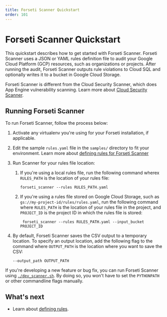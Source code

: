 ```yaml
---
title: Forseti Scanner Quickstart
order: 101
---
```

# Forseti Scanner Quickstart

This quickstart describes how to get started with Forseti Scanner. Forseti
Scanner uses a JSON or YAML rules definition file to audit your Google Cloud
Platform (GCP) resources, such as organizations or projects. After running the
audit, Forseti Scanner outputs rule violations to Cloud SQL and optionally
writes it to a bucket in Google Cloud Storage.

Forseti Scanner is different from the Cloud Security Scanner, which does App
Engine vulnerability scanning. Learn more about [Cloud Security Scanner](https://cloud.google.com/security-scanner/).

## Running Forseti Scanner

To run Forseti Scanner, follow the process below:

  1. Activate any virtualenv you're using for your Forseti installation,
  if applicable.
  
  1. Edit the sample `rules.yaml` file in the `samples/` directory to fit your
  environment. Learn more about [defining rules for Forseti Scanner](scanner-rules-howto)
  
  1. Run Scanner for your rules file location:
  
     1. If you're using a local rules file, run the following command wherex
       `RULES_PATH` is the location of your rules file:
      
            forseti_scanner --rules RULES_PATH.yaml
            
     1. If you're using a rules file stored on Google Cloud Storage, such
      as `gs://my-project-id/rules/rules.yaml`, run the following command
      where `RULES_PATH` is the location of your rules file in the project,
      and `PROJECT_ID` is the project ID in which the rules file is stored:

             forseti_scanner --rules RULES_PATH.yaml --input_bucket PROJECT_ID

  1. By default, Forseti Scanner saves the CSV output to a temporary location.
  To specify an output location, add the following flag to the command
  where `OUTPUT_PATH` is the location where you want to save the CSV:

         --output_path OUTPUT_PATH

If you're developing a new feature or bug fix, you can run Forseti Scanner
using [`./dev_scanner.sh`](https://github.com/GoogleCloudPlatform/forseti-security/blob/master/samples/scanner/dev_scanner.sh.sample).
By doing so, you won't have to set the `PYTHONPATH` or other commandline flags
manually.


## What's next

- Learn about [defining rules](scanner-rules-howto).

